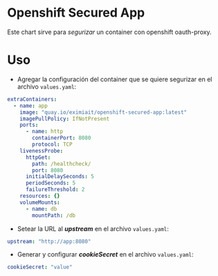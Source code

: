 # Openshift Secured App

Este chart sirve para *segurizar* un container con openshift oauth-proxy.

# Uso

- Agregar la configuración del container que se quiere segurizar en el archivo `values.yaml`:

```yaml
extraContainers:
  - name: app
    image: "quay.io/eximiait/openshift-secured-app:latest"
    imagePullPolicy: IfNotPresent
    ports:
      - name: http
        containerPort: 8080
        protocol: TCP
    livenessProbe:
      httpGet:
        path: /healthcheck/
        port: 8080
      initialDelaySeconds: 5
      periodSeconds: 5
      failureThreshold: 2
    resources: {}
    volumeMounts:
      - name: db
        mountPath: /db
```
- Setear la URL al ***upstream*** en el archivo `values.yaml`:

```yaml
upstream: "http://app:8080"
```

- Generar y configurar ***cookieSecret*** en el archivo `values.yaml`:

```yaml
cookieSecret: "value"
```